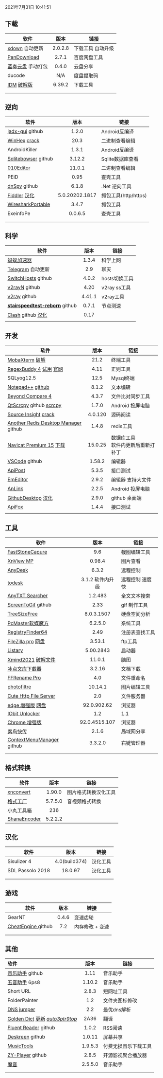 2021年7月31日 10:41:51

## 下载

| 软件                                                      |  版本   | 链接               |
| --------------------------------------------------------- | :-----: | ------------------ |
| [xdown](https://xdown.org) 自动更新                       | 2.0.2.8 | 下载工具  自动升级 |
| [PanDownload](https://kurukurumi.tk/) |  2.7.1  | 百度网盘工具       |
| [蓝奏云盘](https://github.com/rachpt/lanzou-gui) 手动打包 |  0.4.0  | 云盘分享           |
| ducode                                                    |   N/A   | 度盘提取码         |
| [IDM](http://www.internetdownloadmanager.com/news.html) [破解版](https://pan.lanzoux.com/b0f1997eb#) | 6.39.2 | 下载工具           |
|  |  |                    |
|                                                           |         |                    |



## 逆向

| 软件                                                         |      版本      | 链接                 |
| ------------------------------------------------------------ | :------------: | -------------------- |
| [jadx-gui](https://github.com/skylot/jadx/releases)   github |     1.2.0      | Android反编译        |
| [WinHex](http://www.x-ways.net/winhex/) [crack](https://pan.lanzoux.com/b0f1bltdg) |      20.3      | 二进制查看编辑       |
| AndroidKiller                                                |     1.3.1      | Android反编译        |
| [Sqlitebowser](https://github.com/sqlitebrowser/sqlitebrowser/releases)  github |     3.12.2     | Sqlite数据库查看     |
| [010Editor](https://www.sweetscape.com/010editor/)           |     11.0.1     | 二进制查看编辑       |
| PEiD                                                         |      0.95      | 查壳工具             |
| [dnSpy](https://github.com/0xd4d/dnSpy)  github              |     6.1.8      | .Net 逆向工具        |
| [Fiddler](https://www.telerik.com/fiddler) [汉化](https://github.com/gabrielxvx/zh-fiddler) | 5.0.20202.1817 | 抓包工具(http/https) |
| [WiresharkPortable](https://www.wireshark.org/download.html) |     3.4.7     | 抓包工具             |
| ExeinfoPe | 0.0.6.5 | 查壳工具 |
|  |  |  |
|  |  |  |



## 科学

| 软件                                                         |  版本  | 链接          |
| ------------------------------------------------------------ | :----: | ------------- |
| [蚂蚁加速器](https://jsq2.laihuluwa.com/) | 1.3.4  | 科学上网      |
| [Telegram](https://github.com/telegramdesktop/tdesktop/releases)  自动更新 | 2.9 | 聊天          |
| [SwitchHosts](https://github.com/oldj/SwitchHosts)  github   | 4.0.2 | hosts切换工具 |
| [v2rayN](https://github.com/2dust/v2rayN/releases) github    |  4.20  | v2ray ss工具  |
| [v2ray](https://github.com/v2fly/v2ray-core/releases) github | 4.41.1 | v2ray工具     |
| **[stairspeedtest-reborn](https://github.com/tindy2013/stairspeedtest-reborn)** github | 0.7.1  | 节点测速      |
| [Clash](https://github.com/Fndroid/clash_for_windows_pkg/releases) github [汉化](https://github.com/BoyceLig/Clash_Chinese_Patch/releases) |  0.17  |               |
|  |  | |



## 开发

| 软件                                                         |  版本   | 链接                                  |
| ------------------------------------------------------------ | :-----: | ------------------------------------- |
| [MobaXterm](https://mobaxterm.mobatek.net/download-home-edition.html)   [破解](https://github.com/nszy007/MobaXterm-keygen) |  21.2   | 终端工具                              |
| [RegexBuddy 4](https://www.lanzoux.com/i3e43nc)   [试用](http://download.jgsoft.com/buddy/SetupRegexBuddyDemo.exe)  [官网](https://www.regexbuddy.com/download.html) |  4.11   | 正则工具                              |
| SQLyog12.5                                                   |  12.5   | Mysql终端                             |
| [Notepad++](https://notepad-plus-plus.org/downloads/)  [github](https://github.com/notepad-plus-plus/notepad-plus-plus) |  8.1.2  | 文本编辑                              |
| [Beyond Compare 4](http://www.scootersoftware.com)           |  4.3.7  | 文件比对同步工具                      |
| [QtScrcpy](https://github.com/barry-ran/QtScrcpy) github  [scrcpy](https://github.com/Genymobile/scrcpy) |  1.7.0  | Android 投屏电脑                      |
| [Source Insight](https://www.sourceinsight.com/trial/)    [crack](https://www.52pojie.cn/thread-1138545-1-1.html) | 4.0.120 | 源码阅读                              |
| [Another Redis Desktop Manager](https://github.com/qishibo/AnotherRedisDesktopManager/releases) github |  1.4.8  | redis工具                             |
| [Navicat Premium 15](http://www.navicat.com.cn/products/navicat-premium-release-note) [下载](http://download.navicat.com.cn/download/navicat150_premium_cs_x64.exe) | 15.0.25 | 数据库工具 <br>软件内更新后重新打补丁 |
| [VSCode](https://github.com/microsoft/vscode) github         | 1.58.2 | 编辑器                                |
| [ApiPost](https://www.apipost.cn/download.html)              |  5.3.5  | 接口测试                              |
| [EmEditor](https://support.emeditor.com/en/downloads)        |  2.9.2  | 编辑器 支持大文件                     |
| [AnLink](https://anl.ink/changelog)                          |  2.2.5  | Android 投屏电脑                      |
| [GithubDesktop](https://desktop.github.com/release-notes/)  [汉化](https://pan.lanzoux.com/b06mtfjkh) |  2.9.0  | github 桌面端                         |
| [ApiFox](https://www.apifox.cn/help/app/changelog/)          |  1.4.4  | 接口测试                              |
|                                                              |         |                                       |



## 工具

| 软件                                                         |          版本          | 链接            |
| ------------------------------------------------------------ | :--------------------: | --------------- |
| [FastStoneCapure](http://www.faststone.org/)                 |          9.6          | 截图编辑工具    |
| [XnView MP](https://www.xnview.com/en/xnviewmp/)             |         0.98.4         | 图片查看        |
| [AnyDesk](https://anydesk.com/zhs/downloads)                 |         6.3.2         | 远程控制        |
| [todesk](https://www.todesk.com/download.html)               | 3.1.2 软件内升级 | 远程控制 速度快 |
| [AnyTXT Searcher](https://anytxt.net/download/)              |        1.2.483        | 全文文本搜索    |
| [ScreenToGif](https://github.com/NickeManarin/ScreenToGif/releases) github |         2.33         | gif 制作工具    |
| [TreeSizeFree](https://www.jam-software.com/treesize_free)   |       8.0.3.1507       | 硬盘空间分析    |
| [PcMaster软媒魔方](https://mofang.ruanmei.com/?f=pcmaster)   |        6.2.5.0         | 系统工具        |
| [RegistryFinder64](https://registry-finder.com/)             |          2.49          | 注册表查找工具  |
| [FileZilla pro](https://www.filezilla.cn/)  [网盘](https://www.lanzouX.com/b00z9jgni) |         3.53.1         | ftp工具         |
| [Listary](https://www.listary.com/)                          |       5.00.2843        | 启动器          |
| [Xmind2021](https://www.xmind.cn/xmind2020/) [破解文件](https://pan.lanzoux.com/b0f1fqazi#) |         11.0.1         | 脑图            |
| [冰点文库下载器](http://www.bingdian001.com/?p=30)           |         3.2.16         | 文档下载        |
| [FFRename Pro](http://www.ffhome.com/works/1406.html)        |          4.0           | 文件重命名      |
| [photofiltre](http://www.photofiltre.com/)                   |        10.14.1         | 图片编辑工具    |
| [Cute Http File Server ](http://iscute.cn/chfs)             |          2.0           | 文件服务器      |
| [edge 增强版](https://shuax.com/project/edge/)  [网盘](https://assets.shuax.com/) |      92.0.902.62      | 浏览器          |
| [IObit Unlocker]( https://www.iobit.com/en/iobit-unlocker.php)|           1.2                                   |          1.1           |
| [Chrome 增强版](https://shuax.com/project/chrome/) |      92.0.4515.107      | 浏览器          |
| [索鸟快传](http://www.suoniao.com/kuaichuan)                 |         2.1.6         | 局域网分享      |
| [ContextMenuManager](https://github.com/BluePointLilac/ContextMenuManager/releases)  github |          3.3.2.0          | 右键管理器      |
|  |  |  |
|  |  |  |



## 格式转换

| 软件                                                         |  版本   | 链接                 |
| ------------------------------------------------------------ | :-----: | -------------------- |
| [xnconvert](https://www.xnview.com/en/xnconvert/#downloads)  | 1.90.0  | 图片格式转换汉化工具 |
| [格式工厂](http://www.pcfreetime.com/formatfactory/CN/index.html) | 5.7.5.0 | 音视频格式转换       |
| 小丸工具箱                                                   |   236   |                      |
| [ShanaEncoder](https://shana.pe.kr/)                         | 5.2.2.2 |                      |



## **汉化**

| 软件             |     版本      | 链接     |
| ---------------- | :-----------: | -------- |
| Sisulizer 4      | 4.0(build374) | 汉化工具 |
| SDL Passolo 2018 |    18.0.97    | 汉化工具 |
|                  |               |          |
|                  |               |          |



## 游戏

| 软件                                                         | 版本  | 链接            |
| ------------------------------------------------------------ | :---: | --------------- |
| GearNT                                                       | 0.4.6 | 变速齿轮        |
| [CheatEngine ](https://github.com/cheat-engine/cheat-engine/releases)  github |  7.2  | 内存修改 + 变速 |
|                                                              |       |                 |
|                                                              |       |                 |



## 其他

| 软件                                                         |  版本   | 链接                 |
| :----------------------------------------------------------- | :-----: | -------------------- |
| [音乐助手](https://github.com/lyswhut/lx-music-desktop)  github |  1.11   | 音乐助手             |
| [五音助手](https://www.lanzoui.com/b00o23ssb#6ps8) 6ps8      | 1.10.2  | 音乐助手             |
| Short URL                                                    |  2.8.3  | 短网址工具           |
| FolderPainter                                                |   1.2   | 文件夹图标修改       |
| [DNS jumper](https://www.sordum.org/)                        |   2.2   | 最优dns解析          |
| [Golden Dict](https://github.com/nonwill/nwDeployed)  [更新](https://autoptr.top/gdocr/GoldenDict-OCR-Changelog/)    [*auto3ptr9top*](http://files.autoptr.top/d/31968491-43314173-bda923) |  2A36   | 翻译                 |
| [Fluent Reader](https://github.com/yang991178/fluent-reader/releases/) github |  1.0.2  | RSS阅读              |
| [Deskreen](https://github.com/pavlobu/deskreen/releases/) github | 1.0.11  | 屏幕共享             |
| [MusicTools](https://pan.lanzoux.com/b0104asfe)              | 1.9.5.3 | 付费无损音乐下载工具 |
| [ZY-Player](https://github.com/cuiocean/ZY-Player/releases/) github |  2.8.5  | 开源影视聚合播放器   |
| [魔音](http://www.huanghunxiao.com/)                         | 2.5.5.0 | 音乐助手             |
|                                                              |         |                      |
|                                                              |         |                      |







